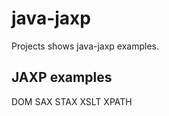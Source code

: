 java-jaxp
=========

Projects shows java-jaxp examples.

JAXP examples
-------------

DOM
SAX
STAX
XSLT
XPATH